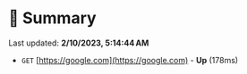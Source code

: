 # 📖 Summary
Last updated: **2/10/2023, 5:14:44 AM**

- `GET` [https://google.com](https://google.com) - **Up** (178ms)
